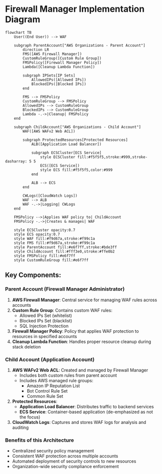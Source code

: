 # Firewall Manager Implementation Diagram

```mermaid
flowchart TB
    User((End User)) --> WAF

    subgraph ParentAccount["AWS Organizations - Parent Account"]
        direction LR
        FMS([AWS Firewall Manager])
        CustomRuleGroup([Custom Rule Group])
        FMSPolicy([Firewall Manager Policy])
        Lambda([Cleanup Lambda Function])
        
        subgraph IPSets[IP Sets]
            AllowedIPs([Allowed IPs])
            BlockedIPs([Blocked IPs])
        end

        FMS --> FMSPolicy
        CustomRuleGroup --> FMSPolicy
        AllowedIPs --> CustomRuleGroup
        BlockedIPs --> CustomRuleGroup
        Lambda -.->|Cleanup| FMSPolicy
    end

    subgraph ChildAccount["AWS Organizations - Child Account"]
        WAF([AWS WAFv2 Web ACL])
        
        subgraph ProtectedResources[Protected Resources]
            ALB([Application Load Balancer])
            
            subgraph ECSCluster[ECS Service]
                style ECSCluster fill:#f5f5f5,stroke:#999,stroke-dasharray: 5 5
                ECS([ECS Service])
                style ECS fill:#f5f5f5,color:#999
            end
            
            ALB --> ECS
        end
        
        CWLogs([CloudWatch Logs])
        WAF --> ALB
        WAF -.->|Logging| CWLogs
    end

    FMSPolicy -->|Applies WAF policy to| ChildAccount
    FMSPolicy -.->|Creates & manages| WAF
    
    style ECSCluster opacity:0.7
    style ECS opacity:0.7
    style WAF fill:#f9d67a,stroke:#f99c1a
    style FMS fill:#f9d67a,stroke:#f99c1a
    style ParentAccount fill:#e6f7ff,stroke:#bde3ff
    style ChildAccount fill:#fff3e0,stroke:#ffe0b2
    style FMSPolicy fill:#e6f7ff
    style CustomRuleGroup fill:#e6f7ff
```

## Key Components:

### Parent Account (Firewall Manager Administrator)
1. **AWS Firewall Manager**: Central service for managing WAF rules across accounts
2. **Custom Rule Group**: Contains custom WAF rules:
   - Allowed IPs Set (whitelist)
   - Blocked IPs Set (blacklist)
   - SQL Injection Protection
3. **Firewall Manager Policy**: Policy that applies WAF protection to resources in specified accounts
4. **Cleanup Lambda Function**: Handles proper resource cleanup during stack deletion

### Child Account (Application Account)
1. **AWS WAFv2 Web ACL**: Created and managed by Firewall Manager
   - Includes both custom rules from parent account
   - Includes AWS managed rule groups:
     - Amazon IP Reputation List
     - Bot Control Rule Set
     - Common Rule Set
2. **Protected Resources**:
   - **Application Load Balancer**: Distributes traffic to backend services
   - **ECS Service**: Container-based application (de-emphasized as not the focus)
3. **CloudWatch Logs**: Captures and stores WAF logs for analysis and auditing

### Benefits of this Architecture
- Centralized security policy management
- Consistent WAF protection across multiple accounts
- Automated deployment of security controls to new resources
- Organization-wide security compliance enforcement
